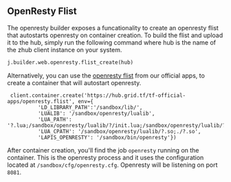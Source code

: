 ## OpenResty Flist

The openresty builder exposes a funcationality to create an openresty flist that autostarts openresty on container creation.
To build the flist and upload it to the hub, simply run the following command where hub is the name of the zhub client instance on your system.

```python
j.builder.web.openresty.flist_create(hub)
```

Alternatively, you can use the [openresty flist](https://hub.grid.tf/tf-official-apps/openresty.flist) from our official apps, to create a container that will autostart openresty.

```
 client.container.create('https://hub.grid.tf/tf-official-apps/openresty.flist', env={
          'LD_LIBRARY_PATH':'/sandbox/lib/',
          'LUALIB': '/sandbox/openresty/lualib',
          'LUA_PATH': '?.lua;/sandbox/openresty/lualib/?/init.lua;/sandbox/openresty/lualib/?.lua;/sandbox/openresty/lualib/?/?.lua;/sandbox/openresty/lualib/?/core.lua;/sandbox/openresty/lapis/?.lua',
          'LUA_CPATH': '/sandbox/openresty/lualib/?.so;./?.so',
          'LAPIS_OPENRESTY': '/sandbox/bin/openresty'})
```

After container creation, you'll find the job `openresty` running on the container. This is the openresty process and it uses the configuration located at `/sandbox/cfg/openresty.cfg`. Openresty will be listening on port `8081`.



